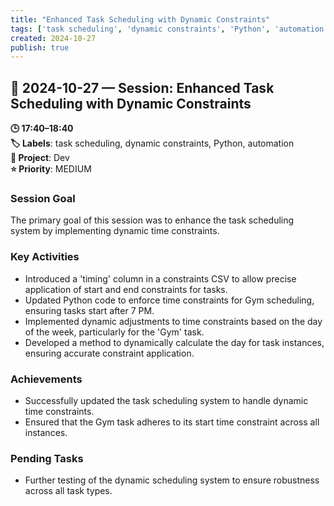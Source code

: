 ```yaml
---
title: "Enhanced Task Scheduling with Dynamic Constraints"
tags: ['task scheduling', 'dynamic constraints', 'Python', 'automation']
created: 2024-10-27
publish: true
---
```


## 📅 2024-10-27 — Session: Enhanced Task Scheduling with Dynamic Constraints

**🕒 17:40–18:40**  
**🏷️ Labels**: task scheduling, dynamic constraints, Python, automation  
**📂 Project**: Dev  
**⭐ Priority**: MEDIUM  


### Session Goal
The primary goal of this session was to enhance the task scheduling system by implementing dynamic time constraints.

### Key Activities
- Introduced a 'timing' column in a constraints CSV to allow precise application of start and end constraints for tasks.
- Updated Python code to enforce time constraints for Gym scheduling, ensuring tasks start after 7 PM.
- Implemented dynamic adjustments to time constraints based on the day of the week, particularly for the 'Gym' task.
- Developed a method to dynamically calculate the day for task instances, ensuring accurate constraint application.

### Achievements
- Successfully updated the task scheduling system to handle dynamic time constraints.
- Ensured that the Gym task adheres to its start time constraint across all instances.

### Pending Tasks
- Further testing of the dynamic scheduling system to ensure robustness across all task types.
